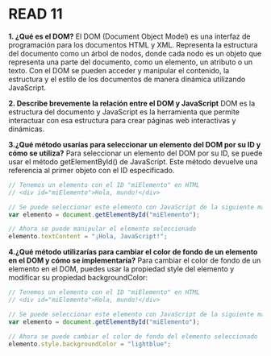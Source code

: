# READ 11

**1. ¿Qué es el DOM?**
El DOM (Document Object Model) es una interfaz de programación para los documentos HTML y XML. Representa la estructura del documento como un árbol de nodos, donde cada nodo es un objeto que representa una parte del documento, como un elemento, un atributo o un texto. Con el DOM se pueden acceder y manipular el contenido, la estructura y el estilo de los documentos de manera dinámica utilizando JavaScript.

**2. Describe brevemente la relación entre el DOM y JavaScript**
DOM es la estructura del documento y JavaScript es la herramienta que permite interactuar con esa estructura para crear páginas web interactivas y dinámicas.

**3.¿Qué método usarías para seleccionar un elemento del DOM por su ID y cómo se utiliza?**
Para seleccionar un elemento del DOM por su ID, se puede usar el método getElementById() de JavaScript. Este método devuelve una referencia al primer objeto con el ID especificado.

```js
// Tenemos un elemento con el ID "miElemento" en HTML
// <div id="miElemento">Hola, mundo!</div>

// Se puede seleccionar este elemento con JavaScript de la siguiente manera:
var elemento = document.getElementById("miElemento");

// Ahora se puede manipular el elemento seleccionado
elemento.textContent = "¡Hola, JavaScript!";
```

**4.¿Qué método utilizarías para cambiar el color de fondo de un elemento en el DOM y cómo se implementaría?**
Para cambiar el color de fondo de un elemento en el DOM, puedes usar la propiedad style del elemento y modificar su propiedad backgroundColor:

```js
// Tenemos un elemento con el ID "miElemento" en HTML
// <div id="miElemento">Hola, mundo!</div>

// Se puede seleccionar este elemento con JavaScript de la siguiente manera:
var elemento = document.getElementById("miElemento");

// Ahora se puede cambiar el color de fondo del elemento seleccionado
elemento.style.backgroundColor = "lightblue";
```
